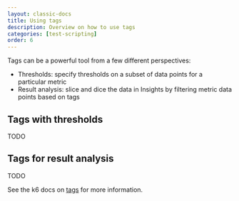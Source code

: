 ```yaml
---
layout: classic-docs
title: Using tags
description: Overview on how to use tags
categories: [test-scripting]
order: 6
---
```


Tags can be a powerful tool from a few different perspectives:

- Thresholds: specify thresholds on a subset of data points for a particular metric
- Result analysis: slice and dice the data in Insights by filtering metric data points based on tags

## Tags with thresholds
TODO

## Tags for result analysis
TODO

See the k6 docs on [tags](https://docs.k6.io/docs/tags-and-groups) for more information.
